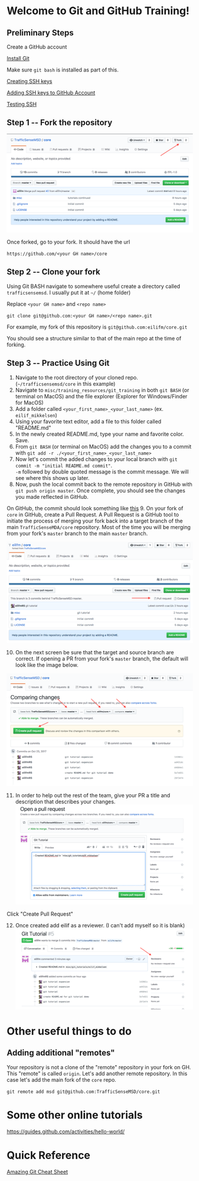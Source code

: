 # Welcome to Git and GitHub Training!

## Preliminary Steps
Create a GitHub account

[Install Git](https://git-scm.com/book/en/v2/Getting-Started-Installing-Git)

Make sure `git bash` is installed as part of this.

[Creating SSH keys](https://help.github.com/articles/generating-a-new-ssh-key-and-adding-it-to-the-ssh-agent/)

[Adding SSH keys to GitHub Account](https://help.github.com/articles/adding-a-new-ssh-key-to-your-github-account/)

[Testing SSH](https://help.github.com/articles/testing-your-ssh-connection/)


## Step 1 -- Fork the repository
![Alt text](images/fork_repo.png?raw=true "Optional Title")

Once forked, go to your fork.  It should have the url

`https://github.com/<your GH name>/core`

## Step 2 -- Clone your fork
Using Git BASH navigate to somewhere useful create a directory called `trafficsensemsd`.  I usually put it at `~/` (home folder)

Replace `<your GH name>` and `<repo name>`

`git clone git@github.com:<your GH name>/<repo name>.git`

For example, my fork of this repository is
`git@github.com:eilifm/core.git`


You should see a structure similar to that of the main repo at the time of forking.

## Step 3 -- Practice Using Git
1. Navigate to the root directory of your cloned repo.  (`~/trafficsensemsd/core` in this example)
2. Navigate to `misc/training_resources/git_training` in both `git BASH` (or terminal on MacOS) and the file explorer (Explorer for Windows/Finder for MacOS)
3. Add a folder called `<your_first_name>_<your_last_name>` (ex. `eilif_mikkelsen`)
4. Using your favorite text editor, add a file to this folder called "README.md"
5. In the newly created README.md, type your name and favorite color.  Save.
6. From `git BASH` (or terminal on MacOS) add the changes you to a commit with `git add -r ./<your_first_name>_<your_last_name>`
7. Now let's commit the added changes to your local branch with `git commit -m "initial README.md commit"`.  
`-m` followed by double quoted message is the commit message.  We will see where this shows up later.
8. Now, push the local commit back to the remote repository in GitHub with `git push origin master`.  Once complete, you should 
see the changes you made reflected in GitHub. 

On GitHub, the commit should look something like [this](https://github.com/eilifm/core/commit/5e7e6512621703fbc6e537418e599d892f174e57)
9. On your fork of `core` in GitHub, create a Pull Request.
A Pull Request is a GitHub tool to initiate the process of merging your fork back into a target branch of the main 
`TrafficSenseMDA/core` repository.  Most of the time you will be merging from your fork's `master` branch to the main `master` branch. 

![Alt text](images/make_pr.png?raw=true "Optional Title")

10. On the next screen be sure that the target and source branch are correct.  If opening a PR from your fork's `master` branch,
the default will look like the image below. 

![Alt text](images/open_pr.png?raw=true "Optional Title")

11. In order to help out the rest of the team, give your PR a title and description that describes your changes. 
![Alt text](images/describe_pr.png?raw=true "Optional Title")

Click "Create Pull Request"

12. Once created add eilif as a reviewer.  (I can't add myself so it is blank)
![Alt text](images/reviewers_pr.png?raw=true "Optional Title")

# Other useful things to do
## Adding additional "remotes"
Your repository is not a clone of the "remote" repository in your fork on GH.  This "remote" is called
`origin`.  Let's add another remote repository.  In this case let's add the main fork of the `core` repo.

`git remote add msd git@github.com:TrafficSenseMSD/core.git`


# Some other online tutorials
https://guides.github.com/activities/hello-world/

# Quick Reference
[Amazing Git Cheat Sheet](http://rogerdudler.github.io/git-guide/)